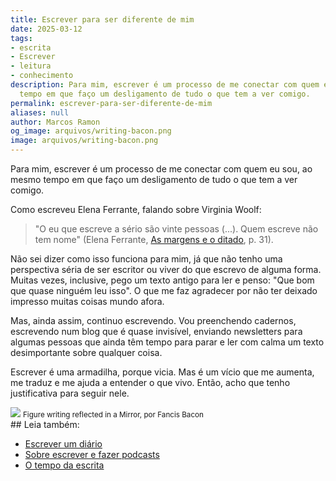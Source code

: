 ```yaml
---
title: Escrever para ser diferente de mim
date: 2025-03-12
tags:
- escrita
- Escrever
- leitura
- conhecimento
description: Para mim, escrever é um processo de me conectar com quem eu sou, ao mesmo
  tempo em que faço um desligamento de tudo o que tem a ver comigo.
permalink: escrever-para-ser-diferente-de-mim
aliases: null
author: Marcos Ramon
og_image: arquivos/writing-bacon.png
image: arquivos/writing-bacon.png
---
```

Para mim, escrever é um processo de me conectar com quem eu sou, ao mesmo tempo em que faço um desligamento de tudo o que tem a ver comigo.

Como escreveu Elena Ferrante, falando sobre Virginia Woolf:

> "O eu que escreve a sério são vinte pessoas (...). Quem escreve não tem nome" (Elena Ferrante, [As margens e o ditado](https://amzn.to/4bMHxQR), p. 31).

Não sei dizer como isso funciona para mim, já que não tenho uma perspectiva séria de ser escritor ou viver do que escrevo de alguma forma. Muitas vezes, inclusive, pego um texto antigo para ler e penso: "Que bom que quase ninguém leu isso". O que me faz agradecer por não ter deixado impresso muitas coisas mundo afora.

Mas, ainda assim, continuo escrevendo. Vou preenchendo cadernos, escrevendo num blog que é quase invisível, enviando newsletters para algumas pessoas que ainda têm tempo para parar e ler com calma um texto desimportante sobre qualquer coisa.

Escrever é uma armadilha, porque vicia. Mas é um vício que me aumenta, me traduz e me ajuda a entender o que vivo. Então, acho que tenho justificativa para seguir nele.

<img src="/assets/img/writing-bacon.png">
<small>Figure writing reflected in a Mirror, por Fancis Bacon</small>

<div class="leia-tambem" markdown="1">
## Leia também:

- <a href="/escrever-um-diario">Escrever um diário</a>
- <a href="/sobre-escrever-e-fazer-podcasts">Sobre escrever e fazer podcasts</a>
- <a href="/o-tempo-da-escrita">O tempo da escrita</a>
</div>